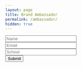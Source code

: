 ```yaml
---
layout: page
title: Brand Ambassador
permalink: /ambassador/
hidden: true
---
```


<form action="http://getsimpleform.com/messages?form_api_token=4f9d4fe9cd5a70758f2c79b773d8c2fa" method="post">
  <!-- the redirect_to is optional, the form will redirect to the referrer on submission -->
  <input type='hidden' name='redirect_to' value='//sneekiapp.com/thank-you/>' />
  
  <!-- all your input fields here... -->
  <input type='text' name='name' placeholder='Name' size="25" required />
  <br>
  <input type='email' name='email' placeholder='Email' size="25" required />
  <br>
  <input type='text' name='school' placeholder='School' size="25" required />
  <br>
  <input type='submit' value='Submit' />
</form>